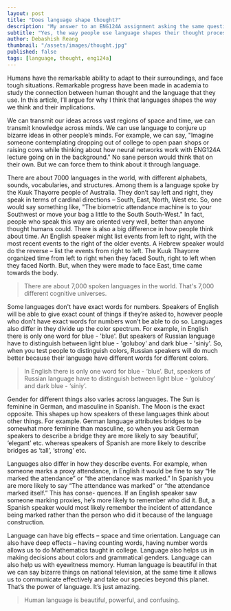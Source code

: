 ```yaml
---
layout: post
title: "Does language shape thought?"
description: "My answer to an ENG124A assignment asking the same question. Much of the arguments that I made are based on Lera Boroditsky's talks."
subtitle: "Yes, the way people use language shapes their thought process."
author: Debashish Reang
thumbnail: "/assets/images/thought.jpg"
published: false
tags: [language, thought, eng124a]
---
```

Humans have the remarkable ability to adapt to their surroundings, and face tough situations. Remarkable progress have been made in academia to study the connection between human thought and the language that they use. In this article, I’ll argue for why I think that languages shapes the way we think and their implications.

We can transmit our ideas across vast regions of space and time, we can transmit knowledge across minds. We can use language to conjure up bizarre ideas in other people’s minds. For example, we can say, "Imagine someone contemplating dropping out of college to open paan shops or raising cows while thinking about how neural networks work with ENG124A lecture going on in the background." No sane person would think that on their own. But we can force them to think about it through language.

There are about 7000 languages in the world, with different alphabets, sounds, vocabularies, and structures. Among them is a language spoke by the Kuuk Thayorre people of Australia. They don’t say left and right, they speak in terms of cardinal directions – South, East, North, West etc. So, one would say something like, "The biometric attendance machine is to your Southwest or move your bag a little to the South South-West." In fact, people who speak this way are oriented very well, better than anyone thought humans could. There is also a big difference in how people think about time. An English speaker might list events from left to right, with the most recent events to the right of the older events. A Hebrew speaker would do the reverse – list the events from right to left. The Kuuk Thayorre organized time from left to right when they faced South, right to left when they faced North. But, when they were made to face East, time came towards the body.

> There are about 7,000 spoken languages in the world. That's 7,000 different cognitive universes.

Some languages don't have exact words for numbers. Speakers of English will be able to give exact count of things if they’re asked to, however people who don’t have exact words for numbers won’t be able to do so. Languages also differ in they divide up the color spectrum. For example, in English there is only one word for blue - 'blue'. But speakers of Russian language have to distinguish between light blue - 'goluboy' and dark blue - 'siniy'. So, when you test people to distinguish colors, Russian speakers will do much better because their language have different words for different colors.

> In English there is only one word for blue - ‘blue’. But, speakers of Russian language have to distinguish between light blue - ‘goluboy’ and dark blue - ‘siniy’.

Gender for different things also varies across languages. The Sun is feminine in German, and masculine in Spanish. The Moon is the exact opposite. This shapes up how speakers of these languages think about other things. For example. German language attributes bridges to be somewhat more feminine than masculine, so when you ask German speakers to describe a bridge they are more likely to say ‘beautiful’, ‘elegant’ etc. whereas speakers of Spanish are more likely to describe bridges as ‘tall’, ‘strong’ etc.

Languages also differ in how they describe events. For example, when someone marks a proxy attendance, in English it would be fine to say “He marked the attendance” or “the attendance was marked.” In Spanish you are more likely to say “The attendance was marked” or “the attendance marked itself.” This has conse- quences. If an English speaker saw someone marking proxies, he’s more likely to remember who did it. But, a Spanish speaker would most likely remember the incident of attendance being marked rather than the person who did it because of the language construction.

Language can have big effects – space and time orientation. Language can also have deep effects – having counting words, having number words allows us to do Mathematics taught in college. Language also helps us in making decisions about colors and grammatical genders. Language can also help us with eyewitness memory. Human language is beautiful in that we can say bizarre things on national television, at the same time it allows us to communicate effectively and take our species beyond this planet. That’s the power of language. It’s just amazing.

> Human language is beautiful, powerful, and confusing.
